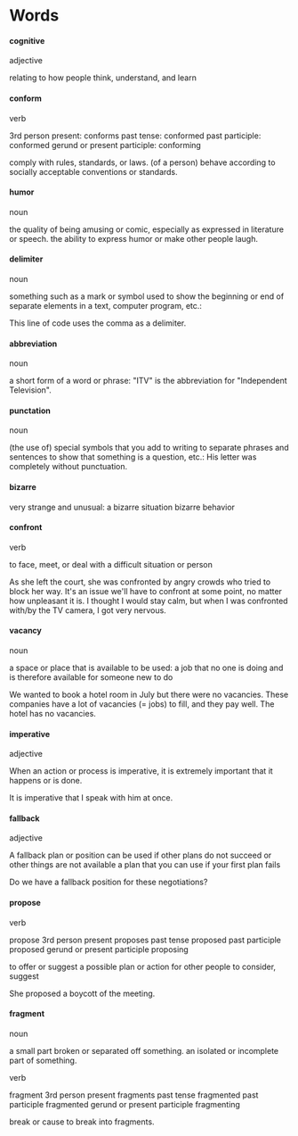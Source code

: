 # Words

#### cognitive

adjective

relating to how people think, understand, and learn

#### conform

verb 

3rd person present: conforms past tense: conformed past participle: conformed gerund or present participle: conforming

comply with rules, standards, or laws.
(of a person) behave according to socially acceptable conventions or standards.

#### humor

noun

the quality of being amusing or comic, especially as expressed in literature or speech.
the ability to express humor or make other people laugh.

#### delimiter

noun

something such as a mark or symbol used to show the beginning or end of separate elements in a text, computer program, etc.:

This line of code uses the comma as a delimiter.

#### abbreviation

noun 

a short form of a word or phrase:
"ITV" is the abbreviation for "Independent Television".

#### punctation

noun

(the use of) special symbols that you add to writing to separate phrases and sentences to show that something is a question, etc.:
His letter was completely without punctuation.

#### bizarre

very strange and unusual:
a bizarre situation
bizarre behavior

#### confront

verb 

to face, meet, or deal with a difficult situation or person

As she left the court, she was confronted by angry crowds who tried to block her way.
It's an issue we'll have to confront at some point, no matter how unpleasant it is.
I thought I would stay calm, but when I was confronted with/by the TV camera, I got very nervous.


#### vacancy

noun

a space or place that is available to be used:
a job that no one is doing and is therefore available for someone new to do

We wanted to book a hotel room in July but there were no vacancies.
These companies have a lot of vacancies (= jobs) to fill, and they pay well.
The hotel has no vacancies.

#### imperative

adjective

When an action or process is imperative, it is extremely important that it happens or is done.

It is imperative that I speak with him at once.

#### fallback

adjective

A fallback plan or position can be used if other plans do not succeed or other things are not available
a plan that you can use if your first plan fails

Do we have a fallback position for these negotiations?

#### propose

verb

propose 3rd person present proposes past tense proposed past participle proposed gerund or present participle proposing

to offer or suggest a possible plan or action for other people to consider, suggest

She proposed a boycott of the meeting.

#### fragment

noun

a small part broken or separated off something. an isolated or incomplete part of something.

verb

fragment 3rd person present fragments past tense fragmented past participle fragmented gerund or present participle fragmenting

break or cause to break into fragments.